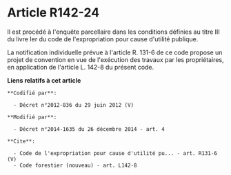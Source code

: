 # Article R142-24

Il est procédé à l'enquête parcellaire dans les conditions définies au titre III du livre Ier du code de l'expropriation pour
cause d'utilité publique. 

La notification individuelle prévue à l'article R. 131-6 de ce code propose un projet de convention en vue de l'exécution des
travaux par les propriétaires, en application de l'article L. 142-8 du présent code.

**Liens relatifs à cet article**

	**Codifié par**:

	  - Décret n°2012-836 du 29 juin 2012 (V)

	**Modifié par**:

	  - Décret n°2014-1635 du 26 décembre 2014 - art. 4

	**Cite**:

	  - Code de l'expropriation pour cause d'utilité pu... - art. R131-6 (V)
	  - Code forestier (nouveau) - art. L142-8
